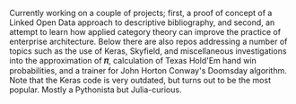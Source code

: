 Currently working on a couple of projects; first, a proof of concept of a Linked Open Data approach to descriptive bibliography, and second, an attempt to learn how applied category theory can improve the practice of enterprise architecture. Below there are also repos addressing a number of topics such as the use of Keras, Skyfield, and miscellaneous investigations into the approximation of **&#x1D70B;**, calculation of Texas Hold'Em hand win probabilities, and a trainer for John Horton Conway's Doomsday algorithm. Note that the Keras code is very outdated, but turns out to be the most popular. Mostly a Pythonista but Julia-curious.

<!--
**bradleypallen/bradleypallen** is a ✨ _special_ ✨ repository because its `README.md` (this file) appears on your GitHub profile.

Here are some ideas to get you started:

- 🔭 I’m currently working on ...
- 🌱 I’m currently learning ...
- 👯 I’m looking to collaborate on ...
- 🤔 I’m looking for help with ...
- 💬 Ask me about ...
- 📫 How to reach me: ...
- 😄 Pronouns: ...
- ⚡ Fun fact: ...
-->
